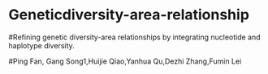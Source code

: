 # Geneticdiversity-area-relationship
#Refining genetic  diversity-area relationships by integrating nucleotide and haplotype diversity. 


#Ping Fan, Gang Song1,Huijie Qiao,Yanhua Qu,Dezhi Zhang,Fumin Lei
